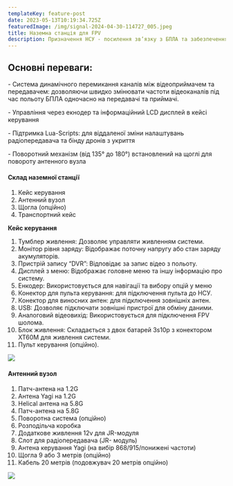 ```yaml
---
templateKey: feature-post
date: 2023-05-13T10:19:34.725Z
featuredImage: /img/signal-2024-04-30-114727_005.jpeg
title: Наземна станція для FPV
description: Призначення НСУ - посилення зв’язку з БПЛА та забезпечення безпеки оператора.
---
```

<!--StartFragment-->

## О﻿сновні переваги:

\- Система динамічного перемикання каналів між відеоприймачем та передавачем: дозволяючи швидко змінювати частоти відеоканалів під час польоту БПЛА одночасно на передавачі та приймачі.

\- Управління через екнодер та інформаційний LCD дисплей в кейсі керування

\- Підтримка Lua-Scripts: для віддаленої зміни налаштувань радіопередавача та бінду дронів з укриття

\- Поворотний механізм (від 135° до 180°) встановлений на щоглі для повороту антенного вузла



<!--EndFragment-->

#### **Склад наземної станції**

<!--StartFragment-->

1. Кейс керування 
2. Антенний вузол 
3. Щогла (опційно)
4. Транспортний кейс

<!--EndFragment-->

**Кейс керування** 

<!--StartFragment-->

1. Тумблер живлення: Дозволяє управляти живленням системи.
2. Монітор рівня заряду: Відображає поточну напругу або стан заряду акумуляторів.
3. Пристрій запису “DVR”: Відповідає за запис відео з польоту.
4. Дисплей з меню: Відображає головне меню та іншу інформацію про систему.
5. Енкодер: Використовується для навігації та вибору опцій у меню
6. Конектор для пульта керування: для підключення пульта до НСУ.
7. Конектор для виносних антен: для підключення зовнішніх антен.
8. USB: Дозволяє підключати зовнішні пристрої для обміну даними.
9. Аналоговий відеовихід: Використовується для підключення FPV шолома.
10. Блок живлення: Складається з двох батарей 3s10p з конектором XT60М для живлення системи.
11. Пульт керування (опційно).

<!--EndFragment-->

![](/img/signal-2024-05-13-223710_006.jpeg)

<!--EndFragment-->

<!--StartFragment-->

#### **Антенний вузол** 

1. Патч-антена на 1.2G 
2. Антена Yagi на 1.2G
3. Helical антена на 5.8G
4. Патч-антена на 5.8G 
5. Поворотна система (опційно)
6. Розподільча коробка
7. Додаткове живлення 12v для JR-модуля
8. Слот для радіопередавача (JR- модуль)
9. Антена керування Yagi (на вибір 868/915/понижені частоти)
10. Щогла 9 або 3 метрів (опційно)
11. Кабель 20 метрів (подовжувач 20 метрів опційно)

<!--EndFragment-->

![](/img/signal-2024-04-30-114727_006.jpeg)
